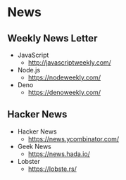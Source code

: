 # News

## Weekly News Letter
- JavaScript
  * http://javascriptweekly.com/
- Node.js
  * https://nodeweekly.com/
- Deno
  * https://denoweekly.com/

## Hacker News
- Hacker News
  * https://news.ycombinator.com/
- Geek News
  * https://news.hada.io/
- Lobster
  * https://lobste.rs/

